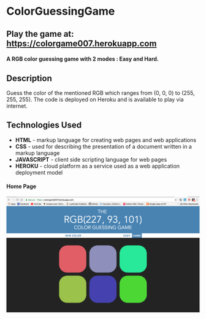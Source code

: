 # ColorGuessingGame


## Play the game at: https://colorgame007.herokuapp.com 

#### A RGB color guessing game with 2 modes : Easy and Hard.

## Description

Guess the color of the mentioned RGB which ranges from (0, 0, 0) to (255, 255, 255). The code is deployed on Heroku and is available to play via internet.

## Technologies Used

* **HTML** - markup language for creating web pages and web applications
* **CSS** - used for describing the presentation of a document written in a markup language
* **JAVASCRIPT** - client side scripting language for web pages
* **HEROKU** - cloud platform as a service used as a web application deployment model

#### Home Page
![Home Page](/images/home.png)
